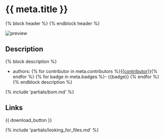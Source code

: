 # {{ meta.title }}

{% block header %}
{% endblock header %}

![preview](assets/{{meta.uid|safe_filename}}.png)

## Description

{% block description %}
- authors: {% for contributor in meta.contributors %}[{{contributor}}](https://github.com/{{contributor}}){% endfor %}
{% for badge in meta.badges %}- {{badge}}
{% endfor %}
{% endblock description %}

{% include 'partials/bom.md' %}

## Links

{{ download_button }}

{% include 'partials/looking_for_files.md' %}
